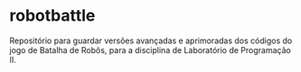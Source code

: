 robotbattle
===========

Repositório para guardar versões avançadas e aprimoradas dos códigos do jogo de Batalha de Robôs, para a disciplina de Laboratório de Programação II.
